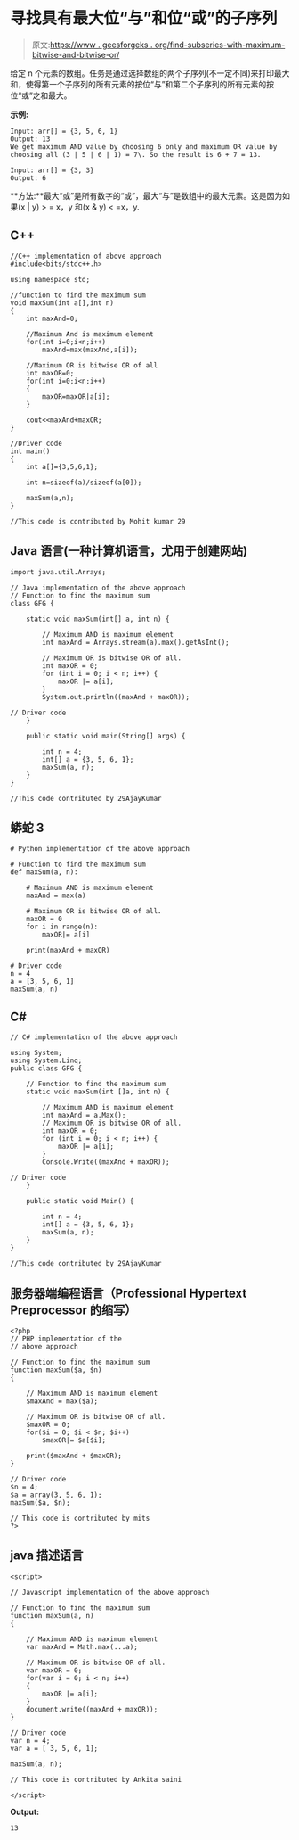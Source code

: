 # 寻找具有最大位“与”和位“或”的子序列

> 原文:[https://www . geesforgeks . org/find-subseries-with-maximum-bitwise-and-bitwise-or/](https://www.geeksforgeeks.org/find-subsequences-with-maximum-bitwise-and-and-bitwise-or/)

给定 n 个元素的数组。任务是通过选择数组的两个子序列(不一定不同)来打印最大和，使得第一个子序列的所有元素的按位“与”和第二个子序列的所有元素的按位“或”之和最大。

**示例:**

```
Input: arr[] = {3, 5, 6, 1}
Output: 13
We get maximum AND value by choosing 6 only and maximum OR value by choosing all (3 | 5 | 6 | 1) = 7\. So the result is 6 + 7 = 13.

Input: arr[] = {3, 3}
Output: 6
```

**方法:**最大“或”是所有数字的“或”，最大“与”是数组中的最大元素。这是因为如果(x | y) > = x，y 和(x & y) < =x，y.

## C++

```
//C++ implementation of above approach
#include<bits/stdc++.h>

using namespace std;

//function to find the maximum sum
void maxSum(int a[],int n)
{
    int maxAnd=0;

    //Maximum And is maximum element
    for(int i=0;i<n;i++)
        maxAnd=max(maxAnd,a[i]);

    //Maximum OR is bitwise OR of all
    int maxOR=0;
    for(int i=0;i<n;i++)
    {
        maxOR=maxOR|a[i];
    }

    cout<<maxAnd+maxOR;
}

//Driver code
int main()
{
    int a[]={3,5,6,1};

    int n=sizeof(a)/sizeof(a[0]);

    maxSum(a,n);
}

//This code is contributed by Mohit kumar 29
```

## Java 语言(一种计算机语言，尤用于创建网站)

```
import java.util.Arrays;

// Java implementation of the above approach
// Function to find the maximum sum
class GFG {

    static void maxSum(int[] a, int n) {

        // Maximum AND is maximum element
        int maxAnd = Arrays.stream(a).max().getAsInt();

        // Maximum OR is bitwise OR of all.
        int maxOR = 0;
        for (int i = 0; i < n; i++) {
            maxOR |= a[i];
        }
        System.out.println((maxAnd + maxOR));

// Driver code
    }

    public static void main(String[] args) {

        int n = 4;
        int[] a = {3, 5, 6, 1};
        maxSum(a, n);
    }
}

//This code contributed by 29AjayKumar
```

## 蟒蛇 3

```
# Python implementation of the above approach

# Function to find the maximum sum
def maxSum(a, n):

    # Maximum AND is maximum element
    maxAnd = max(a)

    # Maximum OR is bitwise OR of all.
    maxOR = 0
    for i in range(n):
        maxOR|= a[i]

    print(maxAnd + maxOR)

# Driver code
n = 4
a = [3, 5, 6, 1]
maxSum(a, n)
```

## C#

```
// C# implementation of the above approach

using System;
using System.Linq;
public class GFG {

    // Function to find the maximum sum
    static void maxSum(int []a, int n) {

        // Maximum AND is maximum element
        int maxAnd = a.Max();
        // Maximum OR is bitwise OR of all.
        int maxOR = 0;
        for (int i = 0; i < n; i++) {
            maxOR |= a[i];
        }
        Console.Write((maxAnd + maxOR));

// Driver code
    }

    public static void Main() {

        int n = 4;
        int[] a = {3, 5, 6, 1};
        maxSum(a, n);
    }
}

//This code contributed by 29AjayKumar
```

## 服务器端编程语言（Professional Hypertext Preprocessor 的缩写）

```
<?php
// PHP implementation of the
// above approach

// Function to find the maximum sum
function maxSum($a, $n)
{

    // Maximum AND is maximum element
    $maxAnd = max($a);

    // Maximum OR is bitwise OR of all.
    $maxOR = 0;
    for($i = 0; $i < $n; $i++)
        $maxOR|= $a[$i];

    print($maxAnd + $maxOR);
}

// Driver code
$n = 4;
$a = array(3, 5, 6, 1);
maxSum($a, $n);

// This code is contributed by mits
?>
```

## java 描述语言

```
<script>

// Javascript implementation of the above approach

// Function to find the maximum sum
function maxSum(a, n)
{

    // Maximum AND is maximum element
    var maxAnd = Math.max(...a);

    // Maximum OR is bitwise OR of all.
    var maxOR = 0;
    for(var i = 0; i < n; i++)
    {
        maxOR |= a[i];
    }
    document.write((maxAnd + maxOR));
}

// Driver code
var n = 4;
var a = [ 3, 5, 6, 1];

maxSum(a, n);

// This code is contributed by Ankita saini

</script>
```

**Output:** 

```
13
```